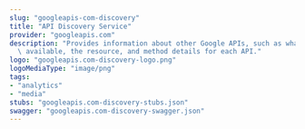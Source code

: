 ```yaml
---
slug: "googleapis-com-discovery"
title: "API Discovery Service"
provider: "googleapis.com"
description: "Provides information about other Google APIs, such as what APIs are\
  \ available, the resource, and method details for each API."
logo: "googleapis.com-discovery-logo.png"
logoMediaType: "image/png"
tags:
- "analytics"
- "media"
stubs: "googleapis.com-discovery-stubs.json"
swagger: "googleapis.com-discovery-swagger.json"
---
```

